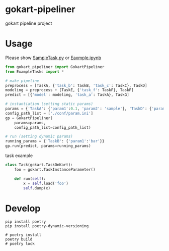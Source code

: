 # gokart-pipeliner
gokart pipeline project


# Usage

Please show [SampleTask.py](https://github.com/vaaaaanquish/gokart-pipeliner/blob/main/examples/SampleTasks.py) or [Eaxmple.ipynb](https://github.com/vaaaaanquish/gokart-pipeliner/blob/main/examples/Example.ipynb)

```python
from gokart_pipeliner import GokartPipeliner
from ExampleTasks import *

# make pipeline
preprocess = [TaskA, {'task_b': TaskB, 'task_c': TaskC}, TaskD]
modeling = preprocess + [TaskE, {'task_f': TaskF}, TaskF]
predict = [{'model': modeling, 'task_a': TaskA}, TaskG]

# instantiation (setting static params)
params = {'TaskA': {'param1':0.1, 'param2': 'sample'}, 'TaskD': {'param1': 'foo'}}
config_path_list = ['./conf/param.ini']
gp = GokartPipeliner(
    params=params,
    config_path_list=config_path_list)

# run (setting dynamic params)
running_params = {'TaskB': {'param1':'bar'}}
gp.run(predict, params=running_params)
```

task example
```python
class Task(gokart.TaskOnKart):
    foo = gokart.TaskInstanceParameter()

    def run(self):
        x = self.load('foo')
        self.dump(x)
```

# Develop

```
pip install poetry
pip install poetry-dynamic-versioning

# poetry install
poetry build
# poetry lock
```
